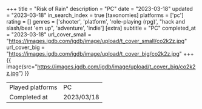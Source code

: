 +++
title = "Risk of Rain"
description = "PC"
date = "2023-03-18"
updated = "2023-03-18"
in_search_index = true
[taxonomies]
platforms = ['pc']
rating = []
genres = ['shooter', 'platform', 'role-playing (rpg)', "hack and slash/beat 'em up", 'adventure', 'indie']
[extra]
subtitle = "PC"
completed_at = "2023-03-18"
url_cover_small = "https://images.igdb.com/igdb/image/upload/t_cover_small/co2k2z.jpg"
url_cover_big = "https://images.igdb.com/igdb/image/upload/t_cover_big/co2k2z.jpg"
+++
{{ image(src="https://images.igdb.com/igdb/image/upload/t_cover_big/co2k2z.jpg") }}

|              |            |
| ------------ | ---------- |
| Played platforms    | PC |
| Completed at | 2023/03/18 |

